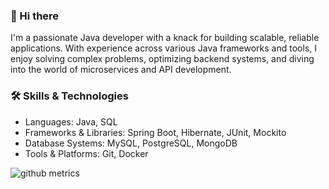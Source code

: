 ### 👋 Hi there 

I'm a passionate Java developer with a knack for building scalable, reliable applications. With experience across various Java frameworks and tools, I enjoy solving complex problems, optimizing backend systems, and diving into the world of microservices and API development.

### 🛠️ Skills & Technologies
- Languages: Java, SQL
- Frameworks & Libraries: Spring Boot, Hibernate, JUnit, Mockito
- Database Systems: MySQL, PostgreSQL, MongoDB
- Tools & Platforms: Git, Docker



<!--
**pravinkumarosingh/pravinkumarosingh** is a ✨ _special_ ✨ repository because its `README.md` (this file) appears on your GitHub profile.

Here are some ideas to get you started:

- 🔭 I’m currently working on ...
- 🌱 I’m currently learning ...
- 👯 I’m looking to collaborate on ...
- 🤔 I’m looking for help with ...
- 💬 Ask me about ...
- 📫 How to reach me: ...
- 😄 Pronouns: ...
- ⚡ Fun fact: ...
-->

![github metrics](https://metrics.lecoq.io/pravinkumarosingh)
